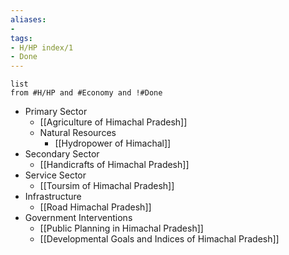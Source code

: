 ```yaml
---
aliases:
- 
tags:
- H/HP index/1
- Done
---
```

```dataview
list
from #H/HP and #Economy and !#Done
```

* Primary Sector
	* [[Agriculture of Himachal Pradesh]]
	* Natural Resources
		* [[Hydropower of Himachal]]
* Secondary Sector
	* [[Handicrafts of Himachal Pradesh]]
* Service Sector
	* [[Toursim of Himachal Pradesh]]
* Infrastructure
	* [[Road Himachal Pradesh]]
* Government Interventions
	* [[Public Planning in Himachal Pradesh]]
	* [[Developmental Goals and Indices of Himachal Pradesh]]